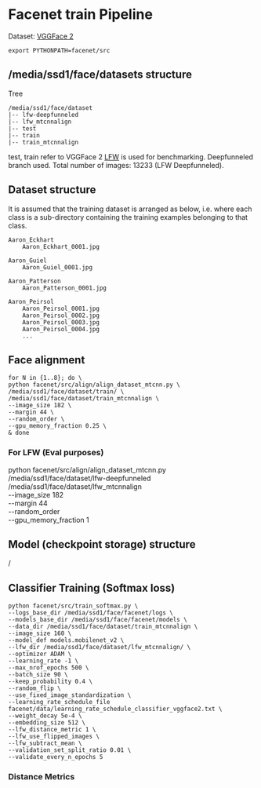 # Facenet train Pipeline 

Dataset: [VGGFace 2](http://www.robots.ox.ac.uk/~vgg/data/vgg_face2/)

`export PYTHONPATH=facenet/src`

## /media/ssd1/face/datasets structure

Tree
```
/media/ssd1/face/dataset
|-- lfw-deepfunneled
|-- lfw_mtcnnalign
|-- test
|-- train
|-- train_mtcnnalign
```

test, train refer to VGGFace 2
[LFW](http://vis-www.cs.umass.edu/lfw/) is used for benchmarking. Deepfunneled branch used.
Total number of images: 13233 (LFW Deepfunneled).

## Dataset structure
It is assumed that the training dataset is arranged as below, i.e. where each class is a sub-directory containing the training examples belonging to that class.

```
Aaron_Eckhart
    Aaron_Eckhart_0001.jpg

Aaron_Guiel
    Aaron_Guiel_0001.jpg

Aaron_Patterson
    Aaron_Patterson_0001.jpg

Aaron_Peirsol
    Aaron_Peirsol_0001.jpg
    Aaron_Peirsol_0002.jpg
    Aaron_Peirsol_0003.jpg
    Aaron_Peirsol_0004.jpg
    ...
```

## Face alignment

```
for N in {1..8}; do \
python facenet/src/align/align_dataset_mtcnn.py \
/media/ssd1/face/dataset/train/ \
/media/ssd1/face/dataset/train_mtcnnalign \
--image_size 182 \
--margin 44 \
--random_order \
--gpu_memory_fraction 0.25 \
& done
```

### For LFW (Eval purposes)

python facenet/src/align/align_dataset_mtcnn.py \
/media/ssd1/face/dataset/lfw-deepfunneled \
/media/ssd1/face/dataset/lfw_mtcnnalign \
--image_size 182 \
--margin 44 \
--random_order \
--gpu_memory_fraction 1

## Model (checkpoint storage) structure

/

## Classifier Training (Softmax loss)

```
python facenet/src/train_softmax.py \
--logs_base_dir /media/ssd1/face/facenet/logs \
--models_base_dir /media/ssd1/face/facenet/models \
--data_dir /media/ssd1/face/dataset/train_mtcnnalign \
--image_size 160 \
--model_def models.mobilenet_v2 \
--lfw_dir /media/ssd1/face/dataset/lfw_mtcnnalign/ \
--optimizer ADAM \
--learning_rate -1 \
--max_nrof_epochs 500 \
--batch_size 90 \
--keep_probability 0.4 \
--random_flip \
--use_fixed_image_standardization \
--learning_rate_schedule_file facenet/data/learning_rate_schedule_classifier_vggface2.txt \
--weight_decay 5e-4 \
--embedding_size 512 \
--lfw_distance_metric 1 \
--lfw_use_flipped_images \
--lfw_subtract_mean \
--validation_set_split_ratio 0.01 \
--validate_every_n_epochs 5
```

### Distance Metrics


